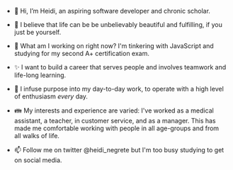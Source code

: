 - 👋 Hi, I’m Heidi, an aspiring software developer and chronic scholar.
- 🌱 I believe that life can be be unbelievably beautiful and fulfilling, if you just be yourself.
- :wrench: What am I working on right now? I'm tinkering with JavaScript and studying for my second A+ certification exam. 

- ✨ I want to build a career that serves people and involves teamwork and life-long learning. 
- 💞️ I infuse purpose into my day-to-day work, to operate with a high level of enthusiasm <em>every</em> day.
- :family: My interests and experience are varied: I've worked as a medical assistant, a teacher, in customer service, and as a manager. This has made me comfortable working with people in all age-groups and from all walks of life.
- 📫 Follow me on twitter @heidi_negrete but I'm too busy studying to get on social media.
